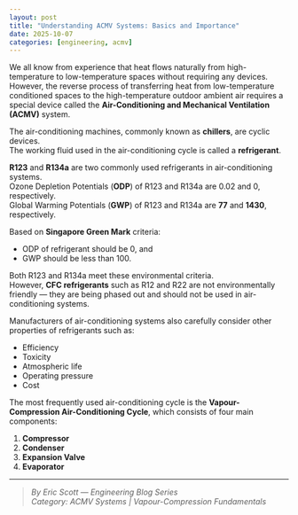 ```yaml
---
layout: post
title: "Understanding ACMV Systems: Basics and Importance"
date: 2025-10-07
categories: [engineering, acmv]
---
```



We all know from experience that heat flows naturally from high-temperature to low-temperature spaces without requiring any devices.  
However, the reverse process of transferring heat from low-temperature conditioned spaces to the high-temperature outdoor ambient air requires a special device called the **Air-Conditioning and Mechanical Ventilation (ACMV)** system.  

The air-conditioning machines, commonly known as **chillers**, are cyclic devices.  
The working fluid used in the air-conditioning cycle is called a **refrigerant**.  

**R123** and **R134a** are two commonly used refrigerants in air-conditioning systems.  
Ozone Depletion Potentials (**ODP**) of R123 and R134a are 0.02 and 0, respectively.  
Global Warming Potentials (**GWP**) of R123 and R134a are **77** and **1430**, respectively.  

Based on **Singapore Green Mark** criteria:  
- ODP of refrigerant should be 0, and  
- GWP should be less than 100.  

Both R123 and R134a meet these environmental criteria.  
However, **CFC refrigerants** such as R12 and R22 are not environmentally friendly — they are being phased out and should not be used in air-conditioning systems.  

Manufacturers of air-conditioning systems also carefully consider other properties of refrigerants such as:  
- Efficiency  
- Toxicity  
- Atmospheric life  
- Operating pressure  
- Cost  

The most frequently used air-conditioning cycle is the **Vapour-Compression Air-Conditioning Cycle**, which consists of four main components:  
1. **Compressor**  
2. **Condenser**  
3. **Expansion Valve**  
4. **Evaporator**

---

> *By Eric Scott — Engineering Blog Series*  
> *Category: ACMV Systems | Vapour-Compression Fundamentals*
